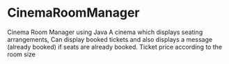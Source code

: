 # CinemaRoomManager
Cinema Room Manager using Java
A cinema which displays seating arrangements,
Can display booked tickets and also displays a message (already booked) if seats are already booked.
Ticket price according to the room size 
